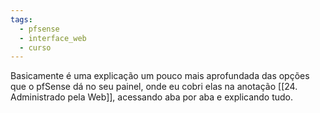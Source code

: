 ```yaml
---
tags:
  - pfsense
  - interface_web
  - curso
---
```

Basicamente é uma explicação um pouco mais aprofundada das opções que o pfSense dá no seu painel, onde eu cobri elas na anotação [[24. Administrado pela Web]], acessando aba por aba e explicando tudo.